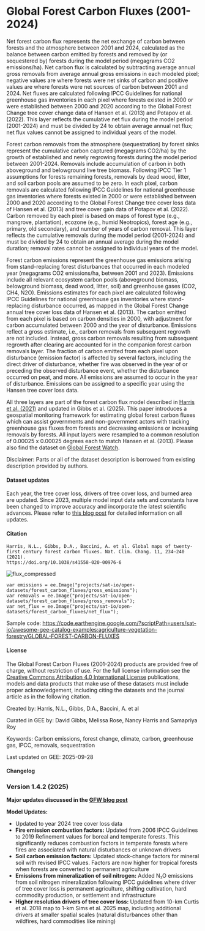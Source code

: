 # Global Forest Carbon Fluxes (2001-2024)

Net forest carbon flux represents the net exchange of carbon between forests and the atmosphere between 2001 and 2024, calculated as the balance between carbon emitted by forests and removed by (or sequestered by) forests during the model period (megagrams CO2 emissions/ha). Net carbon flux is calculated by subtracting average annual gross removals from average annual gross emissions in each modeled pixel; negative values are where forests were net sinks of carbon and positive values are where forests were net sources of carbon between 2001 and 2024. Net fluxes are calculated following IPCC Guidelines for national greenhouse gas inventories in each pixel where forests existed in 2000 or were established between 2000 and 2020 according to the Global Forest Change tree cover change data of Hansen et al. (2013) and Potapov et al. (2022). This layer reflects the cumulative net flux during the model period (2001-2024) and must be divided by 24 to obtain average annual net flux; net flux values cannot be assigned to individual years of the model.

Forest carbon removals from the atmosphere (sequestration) by forest sinks represent the cumulative carbon captured (megagrams CO2/ha) by the growth of established and newly regrowing forests during the model period between 2001-2024. Removals include accumulation of carbon in both aboveground and belowground live tree biomass. Following IPCC Tier 1 assumptions for forests remaining forests, removals by dead wood, litter, and soil carbon pools are assumed to be zero. In each pixel, carbon removals are calculated following IPCC Guidelines for national greenhouse gas inventories where forests existed in 2000 or were established between 2000 and 2020 according to the Global Forest Change tree cover loss data of Hansen et al. (2013) and tree cover gain data of Potapov et al. (2022). Carbon removed by each pixel is based on maps of forest type (e.g., mangrove, plantation), ecozone (e.g., humid Neotropics), forest age (e.g., primary, old secondary), and number of years of carbon removal. This layer reflects the cumulative removals during the model period (2001-2024) and must be divided by 24 to obtain an annual average during the model duration; removal rates cannot be assigned to individual years of the model.

Forest carbon emissions represent the greenhouse gas emissions arising from stand-replacing forest disturbances that occurred in each modeled year (megagrams CO2 emissions/ha, between 2001 and 2023). Emissions include all relevant ecosystem carbon pools (aboveground biomass, belowground biomass, dead wood, litter, soil) and greenhouse gases (CO2, CH4, N2O). Emissions estimates for each pixel are calculated following IPCC Guidelines for national greenhouse gas inventories where stand-replacing disturbance occurred, as mapped in the Global Forest Change annual tree cover loss data of Hansen et al. (2013). The carbon emitted from each pixel is based on carbon densities in 2000, with adjustment for carbon accumulated between 2000 and the year of disturbance. Emissions reflect a gross estimate, i.e., carbon removals from subsequent regrowth are not included. Instead, gross carbon removals resulting from subsequent regrowth after clearing are accounted for in the companion forest carbon removals layer. The fraction of carbon emitted from each pixel upon disturbance (emission factor) is affected by several factors, including the direct driver of disturbance, whether fire was observed in the year of or preceding the observed disturbance event, whether the disturbance occurred on peat, and more. All emissions are assumed to occur in the year of disturbance. Emissions can be assigned to a specific year using the Hansen tree cover loss data.

All three layers are part of the forest carbon flux model described in [Harris et al. (2021)](https://www.nature.com/articles/s41558-020-00976-6) and updated in Gibbs et al. (2025). This paper introduces a geospatial monitoring framework for estimating global forest carbon fluxes which can assist governments and non-government actors with tracking greenhouse gas fluxes from forests and decreasing emissions or increasing removals by forests. All input layers were resampled to a common resolution of 0.00025 x 0.00025 degrees each to match Hansen et al. (2013). Please also find the dataset on [Global Forest Watch](https://gfw.global/3jLklJ9).

Disclaimer: Parts or all of the dataset description is borrowed from existing description provided by authors.

#### Dataset updates

Each year, the tree cover loss, drivers of tree cover loss, and burned area are updated. Since 2023, multiple model input data sets and constants have been changed to improve accuracy and incorporate the latest scientific advances. Please refer to [this blog post](https://www.globalforestwatch.org/blog/data/whats-new-carbon-flux-monitoring) for detailed information on all updates.

#### Citation

```
Harris, N.L., Gibbs, D.A., Baccini, A. et al. Global maps of twenty-first century forest carbon fluxes. Nat. Clim. Chang. 11, 234–240 (2021).
https://doi.org/10.1038/s41558-020-00976-6
```

![flux_compressed](https://user-images.githubusercontent.com/6677629/167321603-e46c580c-9ba9-438e-a373-6d420ede7d54.gif)


```
var emissions = ee.Image("projects/sat-io/open-datasets/forest_carbon_fluxes/gross_emissions");
var removals = ee.Image("projects/sat-io/open-datasets/forest_carbon_fluxes/gross_removals");
var net_flux = ee.Image("projects/sat-io/open-datasets/forest_carbon_fluxes/net_flux");
```

Sample code: https://code.earthengine.google.com/?scriptPath=users/sat-io/awesome-gee-catalog-examples:agriculture-vegetation-forestry/GLOBAL-FOREST-CARBON-FLUXES

#### License

The Global Forest Carbon Fluxes (2001-2024) products are provided free of charge, without restriction of use. For the full license information see the [Creative Commons Attribution 4.0 International License](https://creativecommons.org/licenses/by/4.0/) publications, models and data products that make use of these datasets must include proper acknowledgement, including citing the datasets and the journal article as in the following citation.

Created by: Harris, N.L., Gibbs, D.A., Baccini, A. et al

Curated in GEE by: David Gibbs, Melissa Rose, Nancy Harris and Samapriya Roy

Keywords: Carbon emissions, forest change, climate, carbon, greenhouse gas, IPCC, removals, sequestration

Last updated on GEE: 2025-09-28

#### Changelog

### Version 1.4.2 (2025)
**Major updates discussed in the [GFW blog post](https://www.globalforestwatch.org/blog/data/whats-new-carbon-flux-monitoring/)**

**Model Updates:**
- Updated to year 2024 tree cover loss data
- **Fire emission combustion factors:** Updated from 2006 IPCC Guidelines to 2019 Refinement values for boreal and temperate forests. This significantly reduces combustion factors in temperate forests where fires are associated with natural disturbances or unknown drivers
- **Soil carbon emission factors:** Updated stock-change factors for mineral soil with revised IPCC values. Factors are now higher for tropical forests when forests are converted to permanent agriculture
- **Emissions from mineralization of soil nitrogen:** Added N₂O emissions from soil nitrogen mineralization following IPCC guidelines where driver of tree cover loss is permanent agriculture, shifting cultivation, hard commodity production, or settlement and infrastructure
- **Higher resolution drivers of tree cover loss:** Updated from 10-km Curtis et al. 2018 map to 1-km Sims et al. 2025 map, including additional drivers at smaller spatial scales (natural disturbances other than wildfires, hard commodities like mining)

